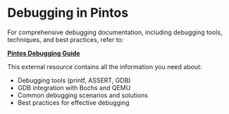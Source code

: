 # Debugging in Pintos

For comprehensive debugging documentation, including debugging tools, techniques, and best practices, refer to:

**[Pintos Debugging Guide](https://pkuflyingpig.gitbook.io/pintos/getting-started/debug-and-test/debugging)**

This external resource contains all the information you need about:
- Debugging tools (printf, ASSERT, GDB)
- GDB integration with Bochs and QEMU
- Common debugging scenarios and solutions
- Best practices for effective debugging
